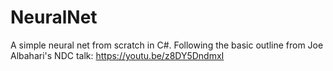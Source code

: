 # NeuralNet
A simple neural net from scratch in C#. Following the basic outline from Joe Albahari's NDC talk: https://youtu.be/z8DY5DndmxI

